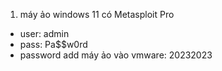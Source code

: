 1. máy ảo windows 11 có Metasploit Pro 
* user: admin
* pass: Pa$$w0rd
* password add máy ảo vào vmware: 20232023








